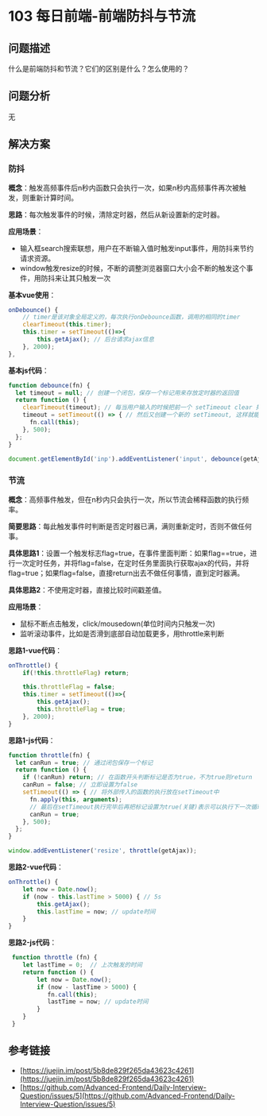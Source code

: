 # 103 每日前端-前端防抖与节流

## 问题描述

什么是前端防抖和节流？它们的区别是什么？怎么使用的？

## 问题分析

无

## 解决方案

### 防抖

**概念**：触发高频事件后n秒内函数只会执行一次，如果n秒内高频事件再次被触发，则重新计算时间。

**思路**：每次触发事件的时候，清除定时器，然后从新设置新的定时器。

**应用场景**：

* 输入框search搜索联想，用户在不断输入值时触发input事件，用防抖来节约请求资源。
* window触发resize的时候，不断的调整浏览器窗口大小会不断的触发这个事件，用防抖来让其只触发一次

**基本vue使用**：

```javascript
onDebounce() {
    // timer是该对象全局定义的，每次执行onDebounce函数，调用的相同的timer
    clearTimeout(this.timer); 
    this.timer = setTimeout(()=>{
        this.getAjax(); // 后台请求ajax信息
    }, 2000);
},
```

**基本js代码**：

```javascript
function debounce(fn) {
  let timeout = null; // 创建一个闭包，保存一个标记用来存放定时器的返回值
  return function () {
    clearTimeout(timeout); // 每当用户输入的时候把前一个 setTimeout clear 掉
    timeout = setTimeout(() => { // 然后又创建一个新的 setTimeout, 这样就能保证输入字符后的 interval 间隔内如果还有字符输入的话，就不会执行 fn 函数
      fn.call(this);
    }, 500);
  };
}

document.getElementById('inp').addEventListener('input', debounce(getAjax)); // 防抖
```

### 节流

**概念**：高频事件触发，但在n秒内只会执行一次，所以节流会稀释函数的执行频率。

**简要思路**：每此触发事件时判断是否定时器已满，满则重新定时，否则不做任何事。

**具体思路1**：设置一个触发标志flag=true，在事件里面判断：如果flag==true，进行一次定时任务，并将flag=false，在定时任务里面执行获取ajax的代码，并将flag=true；如果flag=false，直接return出去不做任何事情，直到定时器满。

**具体思路2**：不使用定时器，直接比较时间戳差值。

**应用场景**：

* 鼠标不断点击触发，click/mousedown\(单位时间内只触发一次\)
* 监听滚动事件，比如是否滑到底部自动加载更多，用throttle来判断

**思路1-vue代码**：

```javascript
onThrottle() {
    if(!this.throttleFlag) return;

    this.throttleFlag = false;
    this.timer = setTimeout(()=>{
        this.getAjax();
        this.throttleFlag = true;
    }, 2000);
}
```

**思路1-js代码**：

```javascript
function throttle(fn) {
  let canRun = true; // 通过闭包保存一个标记
  return function () {
    if (!canRun) return; // 在函数开头判断标记是否为true，不为true则return
    canRun = false; // 立即设置为false
    setTimeout(() => { // 将外部传入的函数的执行放在setTimeout中
      fn.apply(this, arguments);
      // 最后在setTimeout执行完毕后再把标记设置为true(关键)表示可以执行下一次循环了。当定时器没有执行的时候标记永远是false，在开头被return掉
      canRun = true;
    }, 500);
  };
}

window.addEventListener('resize', throttle(getAjax));
```

**思路2-vue代码**：

```javascript
onThrottle() {
    let now = Date.now();
    if (now - this.lastTime > 5000) { // 5s
        this.getAjax();
        this.lastTime = now; // update时间
    }
}
```

**思路2-js代码**：

```javascript
 function throttle (fn) {
    let lastTime = 0;  // 上次触发的时间
    return function () {
        let now = Date.now();
        if (now - lastTime > 5000) {
           fn.call(this);
           lastTime = now; // update时间
        }
    }
 }
```

## 参考链接

* [https://juejin.im/post/5b8de829f265da43623c4261](https://juejin.im/post/5b8de829f265da43623c4261)
* [https://github.com/Advanced-Frontend/Daily-Interview-Question/issues/5](https://github.com/Advanced-Frontend/Daily-Interview-Question/issues/5)


